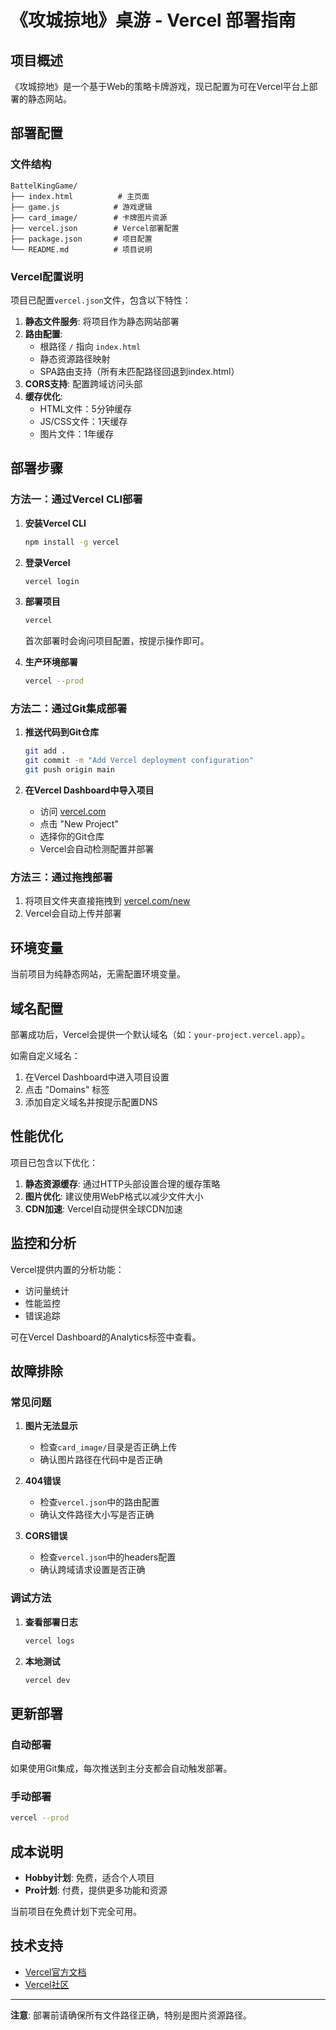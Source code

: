 # 《攻城掠地》桌游 - Vercel 部署指南

## 项目概述

《攻城掠地》是一个基于Web的策略卡牌游戏，现已配置为可在Vercel平台上部署的静态网站。

## 部署配置

### 文件结构
```
BattelKingGame/
├── index.html          # 主页面
├── game.js            # 游戏逻辑
├── card_image/        # 卡牌图片资源
├── vercel.json        # Vercel部署配置
├── package.json       # 项目配置
└── README.md          # 项目说明
```

### Vercel配置说明

项目已配置`vercel.json`文件，包含以下特性：

1. **静态文件服务**: 将项目作为静态网站部署
2. **路由配置**: 
   - 根路径 `/` 指向 `index.html`
   - 静态资源路径映射
   - SPA路由支持（所有未匹配路径回退到index.html）
3. **CORS支持**: 配置跨域访问头部
4. **缓存优化**: 
   - HTML文件：5分钟缓存
   - JS/CSS文件：1天缓存
   - 图片文件：1年缓存

## 部署步骤

### 方法一：通过Vercel CLI部署

1. **安装Vercel CLI**
   ```bash
   npm install -g vercel
   ```

2. **登录Vercel**
   ```bash
   vercel login
   ```

3. **部署项目**
   ```bash
   vercel
   ```
   
   首次部署时会询问项目配置，按提示操作即可。

4. **生产环境部署**
   ```bash
   vercel --prod
   ```

### 方法二：通过Git集成部署

1. **推送代码到Git仓库**
   ```bash
   git add .
   git commit -m "Add Vercel deployment configuration"
   git push origin main
   ```

2. **在Vercel Dashboard中导入项目**
   - 访问 [vercel.com](https://vercel.com)
   - 点击 "New Project"
   - 选择你的Git仓库
   - Vercel会自动检测配置并部署

### 方法三：通过拖拽部署

1. 将项目文件夹直接拖拽到 [vercel.com/new](https://vercel.com/new)
2. Vercel会自动上传并部署

## 环境变量

当前项目为纯静态网站，无需配置环境变量。

## 域名配置

部署成功后，Vercel会提供一个默认域名（如：`your-project.vercel.app`）。

如需自定义域名：
1. 在Vercel Dashboard中进入项目设置
2. 点击 "Domains" 标签
3. 添加自定义域名并按提示配置DNS

## 性能优化

项目已包含以下优化：

1. **静态资源缓存**: 通过HTTP头部设置合理的缓存策略
2. **图片优化**: 建议使用WebP格式以减少文件大小
3. **CDN加速**: Vercel自动提供全球CDN加速

## 监控和分析

Vercel提供内置的分析功能：
- 访问量统计
- 性能监控
- 错误追踪

可在Vercel Dashboard的Analytics标签中查看。

## 故障排除

### 常见问题

1. **图片无法显示**
   - 检查`card_image/`目录是否正确上传
   - 确认图片路径在代码中是否正确

2. **404错误**
   - 检查`vercel.json`中的路由配置
   - 确认文件路径大小写是否正确

3. **CORS错误**
   - 检查`vercel.json`中的headers配置
   - 确认跨域请求设置是否正确

### 调试方法

1. **查看部署日志**
   ```bash
   vercel logs
   ```

2. **本地测试**
   ```bash
   vercel dev
   ```

## 更新部署

### 自动部署
如果使用Git集成，每次推送到主分支都会自动触发部署。

### 手动部署
```bash
vercel --prod
```

## 成本说明

- **Hobby计划**: 免费，适合个人项目
- **Pro计划**: 付费，提供更多功能和资源

当前项目在免费计划下完全可用。

## 技术支持

- [Vercel官方文档](https://vercel.com/docs)
- [Vercel社区](https://github.com/vercel/vercel/discussions)

---

**注意**: 部署前请确保所有文件路径正确，特别是图片资源路径。
